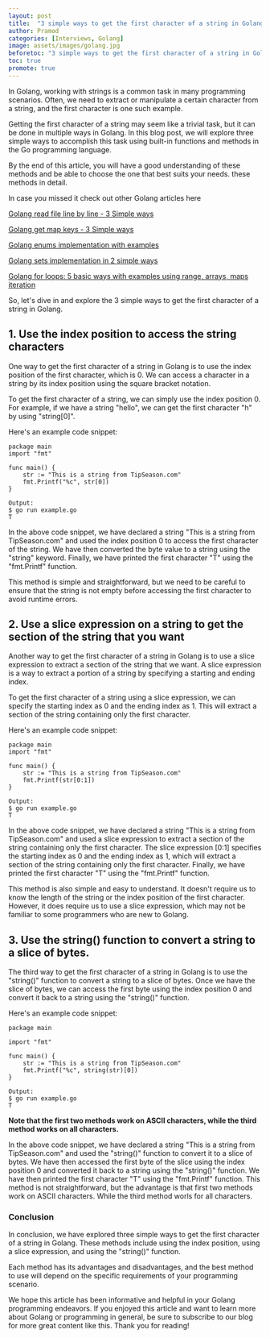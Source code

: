 ```yaml
---
layout: post
title:  "3 simple ways to get the first character of a string in Golang"
author: Pramod
categories: [Interviews, Golang]
image: assets/images/golang.jpg
beforetoc: "3 simple ways to get the first character of a string in Golang"
toc: true
promote: true
---
```


In Golang, working with strings is a common task in many programming scenarios. Often, we need to extract or manipulate a certain character from a string, and the first character is one such example.

Getting the first character of a string may seem like a trivial task, but it can be done in multiple ways in Golang. In this blog post, we will explore three simple ways to accomplish this task using built-in functions and methods in the Go programming language.

By the end of this article, you will have a good understanding of these methods and be able to choose the one that best suits your needs. these methods in detail.

In case you missed it check out other Golang articles here

[Golang read file line by line - 3 Simple ways](/how-to-read-file-line-by-line-golang/)

[Golang get map keys - 3 Simple ways](/how-to-get-keys-in-map-golang/)

[Golang enums implementation with examples](/golang-enums/)

[Golang sets implementation in 2 simple ways](/golang-sets-implementation/)

[Golang for loops: 5 basic ways with examples using range, arrays, maps iteration](/golang-for-loop/)

So, let's dive in and explore the 3 simple ways to get the first character of a string in Golang.

## 1. Use the index position to access the string characters

One way to get the first character of a string in Golang is to use the index position of the first character, which is 0. We can access a character in a string by its index position using the square bracket notation.

To get the first character of a string, we can simply use the index position 0. For example, if we have a string "hello", we can get the first character "h" by using "string[0]".

Here's an example code snippet:

```
package main
import "fmt"

func main() {
	str := "This is a string from TipSeason.com"
	fmt.Printf("%c", str[0])
}

Output:
$ go run example.go
T
```

In the above code snippet, we have declared a string "This is a string from TipSeason.com" and used the index position 0
to access the first character of the string. We have then converted the byte value to a string using the "string"
keyword. Finally, we have printed the first character "T" using the "fmt.Printf" function.

This method is simple and straightforward, but we need to be careful to ensure that the string is not empty before
accessing the first character to avoid runtime errors.

## 2. Use a slice expression on a string to get the section of the string that you want

Another way to get the first character of a string in Golang is to use a slice expression to extract a section of the
string that we want. A slice expression is a way to extract a portion of a string by specifying a starting and ending
index.

To get the first character of a string using a slice expression, we can specify the starting index as 0 and the ending
index as 1. This will extract a section of the string containing only the first character.

Here's an example code snippet:

```
package main
import "fmt"

func main() {
    str := "This is a string from TipSeason.com"
    fmt.Printf(str[0:1])
}

Output:
$ go run example.go
T
```

In the above code snippet, we have declared a string "This is a string from TipSeason.com" and used a slice expression
to extract a section of the string containing only the first character. The slice expression [0:1] specifies the
starting index as 0 and the ending index as 1, which will extract a section of the string containing only the first
character. Finally, we have printed the first character "T" using the "fmt.Printf" function.

This method is also simple and easy to understand. It doesn't require us to know the length of the string or the index
position of the first character. However, it does require us to use a slice expression, which may not be familiar to
some programmers who are new to Golang.

## 3. Use the string() function to convert a string to a slice of bytes.

The third way to get the first character of a string in Golang is to use the "string()" function to convert a string to
a slice of bytes. Once we have the slice of bytes, we can access the first byte using the index position 0 and convert
it back to a string using the "string()" function.

Here's an example code snippet:


```
package main

import "fmt"

func main() {
	str := "This is a string from TipSeason.com"
	fmt.Printf("%c", string(str)[0])
}

Output:
$ go run example.go
T
```

**Note that the first two methods work on ASCII characters, while the third method works on all characters.** 

In the above code snippet, we have declared a string "This is a string from TipSeason.com" and used the "string()"
function to convert it to a slice of bytes. We have then accessed the first byte of the slice using the index position 0
and converted it back to a string using the "string()" function. We have then printed the first character "T" using
the "fmt.Printf" function. This method is not straightforward, but the advantage is that first two methods work on ASCII
characters. While the third method worls for all characters. 

### Conclusion

In conclusion, we have explored three simple ways to get the first character of a string in Golang. These methods
include using the index position, using a slice expression, and using the "string()" function.

Each method has its advantages and disadvantages, and the best method to use will depend on the specific requirements of
your programming scenario.

We hope this article has been informative and helpful in your Golang programming endeavors. If you enjoyed this article
and want to learn more about Golang or programming in general, be sure to subscribe to our blog for more great content
like this. Thank you for reading!
